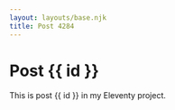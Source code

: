 ```yaml
---
layout: layouts/base.njk
title: Post 4284
---
```


# Post {{ id }}

This is post {{ id }} in my Eleventy project.
